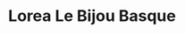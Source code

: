 ---
title: "Lorea Le Bijou Basque"
url: /saint-jean-pied-de-port/lorea-le-bijou-basque/
shop: bijoux
---